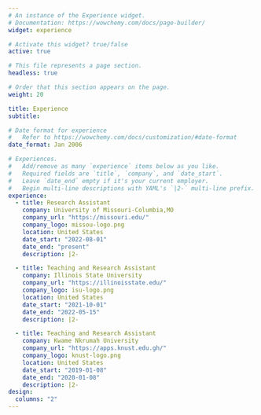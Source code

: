 ```yaml
---
# An instance of the Experience widget.
# Documentation: https://wowchemy.com/docs/page-builder/
widget: experience

# Activate this widget? true/false
active: true

# This file represents a page section.
headless: true

# Order that this section appears on the page.
weight: 20

title: Experience
subtitle:

# Date format for experience
#   Refer to https://wowchemy.com/docs/customization/#date-format
date_format: Jan 2006

# Experiences.
#   Add/remove as many `experience` items below as you like.
#   Required fields are `title`, `company`, and `date_start`.
#   Leave `date_end` empty if it's your current employer.
#   Begin multi-line descriptions with YAML's `|2-` multi-line prefix.
experience:
  - title: Research Assistant
    company: University of Missouri-Columbia,MO
    company_url: "https://missouri.edu/"
    company_logo: missou-logo.png
    location: United States
    date_start: "2022-08-01"
    date_end: "present"
    description: |2-

  - title: Teaching and Research Assistant
    company: Illinois State University
    company_url: "https://illinoisstate.edu/"
    company_logo: isu-logo.png
    location: United States
    date_start: "2021-10-01"
    date_end: "2022-05-15"
    description: |2-

  - title: Teaching and Research Assistant
    company: Kwame Nkrumah University
    company_url: "https://apps.knust.edu.gh/"
    company_logo: knust-logo.png
    location: United States
    date_start: "2019-01-08"
    date_end: "2020-01-08"
    description: |2-
design:
  columns: "2"
---
```

